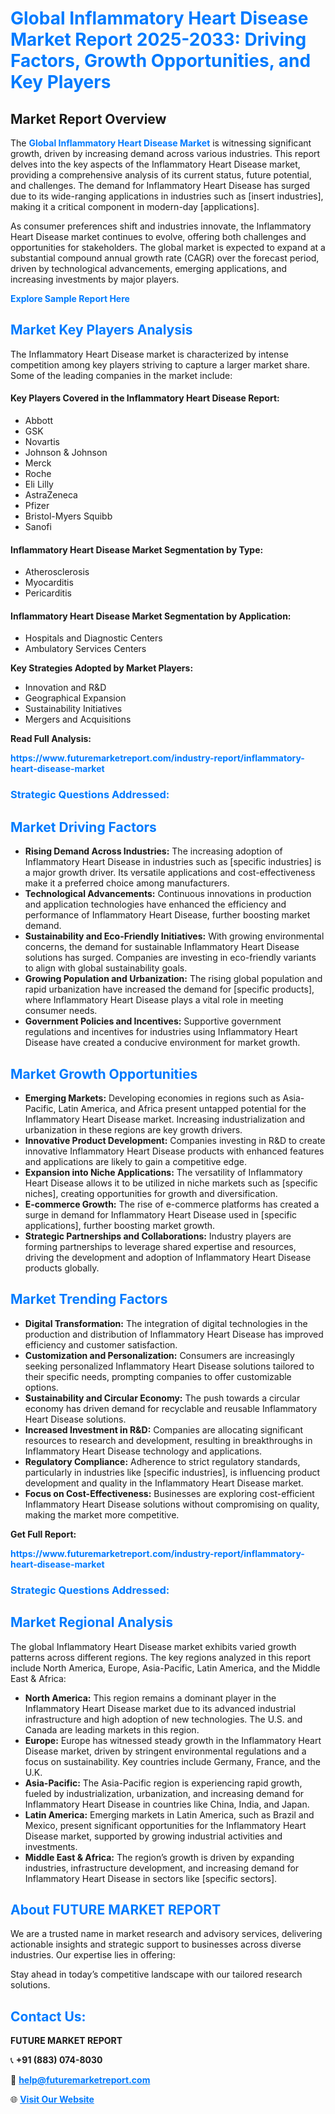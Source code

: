 <h1 style="color: #007BFF;">Global Inflammatory Heart Disease Market Report 2025-2033: Driving Factors, Growth Opportunities, and Key Players</h1>

<section id="overview">
<h2>Market Report Overview</h2>
<p>The <a href="https://www.futuremarketreport.com/industry-report/inflammatory-heart-disease-market" style="color: #007BFF; text-decoration: none;"><strong>Global Inflammatory Heart Disease Market</strong></a> is witnessing significant growth, driven by increasing demand across various industries. This report delves into the key aspects of the Inflammatory Heart Disease market, providing a comprehensive analysis of its current status, future potential, and challenges. The demand for Inflammatory Heart Disease has surged due to its wide-ranging applications in industries such as [insert industries], making it a critical component in modern-day [applications].</p>
<p>As consumer preferences shift and industries innovate, the Inflammatory Heart Disease market continues to evolve, offering both challenges and opportunities for stakeholders. The global market is expected to expand at a substantial compound annual growth rate (CAGR) over the forecast period, driven by technological advancements, emerging applications, and increasing investments by major players.</p>
</section>

<section id="overview">
<p><a href="https://www.futuremarketreport.com/request-sample/reportId=82729" style="color: #007BFF; text-decoration: none;"><strong>Explore Sample Report Here</strong></a></p>
</section>

<section id="key-players">
<h2 style="color: #007BFF;">Market Key Players Analysis</h2>
<p>The Inflammatory Heart Disease market is characterized by intense competition among key players striving to capture a larger market share. Some of the leading companies in the market include:</p>
<h4>Key Players Covered in the Inflammatory Heart Disease Report:</h4>
<ul><li>Abbott</li><li>GSK</li><li>Novartis</li><li>Johnson &amp; Johnson</li><li>Merck</li><li>Roche</li><li>Eli Lilly</li><li>AstraZeneca</li><li>Pfizer</li><li>Bristol-Myers Squibb</li><li>Sanofi</li></ul>
<h4>Inflammatory Heart Disease Market Segmentation by Type:</h4>
<ul><li>Atherosclerosis</li><li>Myocarditis</li><li>Pericarditis</li></ul>

<h4>Inflammatory Heart Disease Market Segmentation by Application:</h4>
<ul><li>Hospitals and Diagnostic Centers</li><li>Ambulatory Services Centers</li></ul>
<p><strong>Key Strategies Adopted by Market Players:</strong></p>
<ul>
<li>Innovation and R&D</li>
<li>Geographical Expansion</li>
<li>Sustainability Initiatives</li>
<li>Mergers and Acquisitions</li>
</ul>
</section>

<section>
<p><strong>Read Full Analysis: </strong></p><a href="https://www.futuremarketreport.com/industry-report/inflammatory-heart-disease-market" style="color: #007BFF; text-decoration: none;"><strong>https://www.futuremarketreport.com/industry-report/inflammatory-heart-disease-market</strong></a>
<h3 style="color: #007BFF;">Strategic Questions Addressed:</h3>
</section>

<section id="driving-factors">
<h2 style="color: #007BFF;">Market Driving Factors</h2>
<ul>
<li><strong>Rising Demand Across Industries:</strong> The increasing adoption of Inflammatory Heart Disease in industries such as [specific industries] is a major growth driver. Its versatile applications and cost-effectiveness make it a preferred choice among manufacturers.</li>
<li><strong>Technological Advancements:</strong> Continuous innovations in production and application technologies have enhanced the efficiency and performance of Inflammatory Heart Disease, further boosting market demand.</li>
<li><strong>Sustainability and Eco-Friendly Initiatives:</strong> With growing environmental concerns, the demand for sustainable Inflammatory Heart Disease solutions has surged. Companies are investing in eco-friendly variants to align with global sustainability goals.</li>
<li><strong>Growing Population and Urbanization:</strong> The rising global population and rapid urbanization have increased the demand for [specific products], where Inflammatory Heart Disease plays a vital role in meeting consumer needs.</li>
<li><strong>Government Policies and Incentives:</strong> Supportive government regulations and incentives for industries using Inflammatory Heart Disease have created a conducive environment for market growth.</li>
</ul>
</section>

<section id="growth-opportunities">
<h2 style="color: #007BFF;">Market Growth Opportunities</h2>
<ul>
<li><strong>Emerging Markets:</strong> Developing economies in regions such as Asia-Pacific, Latin America, and Africa present untapped potential for the Inflammatory Heart Disease market. Increasing industrialization and urbanization in these regions are key growth drivers.</li>
<li><strong>Innovative Product Development:</strong> Companies investing in R&D to create innovative Inflammatory Heart Disease products with enhanced features and applications are likely to gain a competitive edge.</li>
<li><strong>Expansion into Niche Applications:</strong> The versatility of Inflammatory Heart Disease allows it to be utilized in niche markets such as [specific niches], creating opportunities for growth and diversification.</li>
<li><strong>E-commerce Growth:</strong> The rise of e-commerce platforms has created a surge in demand for Inflammatory Heart Disease used in [specific applications], further boosting market growth.</li>
<li><strong>Strategic Partnerships and Collaborations:</strong> Industry players are forming partnerships to leverage shared expertise and resources, driving the development and adoption of Inflammatory Heart Disease products globally.</li>
</ul>
</section>

<section id="trending-factors">
<h2 style="color: #007BFF;">Market Trending Factors</h2>
<ul>
<li><strong>Digital Transformation:</strong> The integration of digital technologies in the production and distribution of Inflammatory Heart Disease has improved efficiency and customer satisfaction.</li>
<li><strong>Customization and Personalization:</strong> Consumers are increasingly seeking personalized Inflammatory Heart Disease solutions tailored to their specific needs, prompting companies to offer customizable options.</li>
<li><strong>Sustainability and Circular Economy:</strong> The push towards a circular economy has driven demand for recyclable and reusable Inflammatory Heart Disease solutions.</li>
<li><strong>Increased Investment in R&D:</strong> Companies are allocating significant resources to research and development, resulting in breakthroughs in Inflammatory Heart Disease technology and applications.</li>
<li><strong>Regulatory Compliance:</strong> Adherence to strict regulatory standards, particularly in industries like [specific industries], is influencing product development and quality in the Inflammatory Heart Disease market.</li>
<li><strong>Focus on Cost-Effectiveness:</strong> Businesses are exploring cost-efficient Inflammatory Heart Disease solutions without compromising on quality, making the market more competitive.</li>
</ul>
</section>

<section>
<p><strong>Get Full Report: </strong></p><a href="https://www.futuremarketreport.com/industry-report/inflammatory-heart-disease-market" style="color: #007BFF; text-decoration: none;"><strong>https://www.futuremarketreport.com/industry-report/inflammatory-heart-disease-market</strong></a>
<h3 style="color: #007BFF;">Strategic Questions Addressed:</h3>
</section>


<section id="regional-analysis">
<h2 style="color: #007BFF;">Market Regional Analysis</h2>
<p>The global Inflammatory Heart Disease market exhibits varied growth patterns across different regions. The key regions analyzed in this report include North America, Europe, Asia-Pacific, Latin America, and the Middle East & Africa:</p>
<ul>
<li><strong>North America:</strong> This region remains a dominant player in the Inflammatory Heart Disease market due to its advanced industrial infrastructure and high adoption of new technologies. The U.S. and Canada are leading markets in this region.</li>
<li><strong>Europe:</strong> Europe has witnessed steady growth in the Inflammatory Heart Disease market, driven by stringent environmental regulations and a focus on sustainability. Key countries include Germany, France, and the U.K.</li>
<li><strong>Asia-Pacific:</strong> The Asia-Pacific region is experiencing rapid growth, fueled by industrialization, urbanization, and increasing demand for Inflammatory Heart Disease in countries like China, India, and Japan.</li>
<li><strong>Latin America:</strong> Emerging markets in Latin America, such as Brazil and Mexico, present significant opportunities for the Inflammatory Heart Disease market, supported by growing industrial activities and investments.</li>
<li><strong>Middle East & Africa:</strong> The region’s growth is driven by expanding industries, infrastructure development, and increasing demand for Inflammatory Heart Disease in sectors like [specific sectors].</li>
</ul>
</section>

<footer>
<h2 style="color: #007BFF;">About FUTURE MARKET REPORT</h2>
<p>We are a trusted name in market research and advisory services, delivering actionable insights and strategic support to businesses across diverse industries. Our expertise lies in offering:</p>

<p>Stay ahead in today’s competitive landscape with our tailored research solutions.</p>

<h2 style="color: #007BFF;">Contact Us:</h2>
<p><strong>FUTURE MARKET REPORT</strong></p>
<p>📞 <strong>+91 (883) 074-8030</strong></p>
<p>📧 <strong><a href="mailto:help@futuremarketreport.com" style="color: #007BFF;">help@futuremarketreport.com</a></strong></p>
<p>🌐 <strong><a href="https://www.futuremarketreport.com/" style="color: #007BFF;">Visit Our Website</a></strong></p>
</footer>
